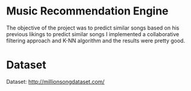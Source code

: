 # Music Recommendation Engine
The objective of the project was to predict similar songs based on his previous likings to predict similar songs I implemented a collaborative filtering approach and K-NN algorithm and the results were pretty good.
# Dataset
Dataset: http://millionsongdataset.com/
 
